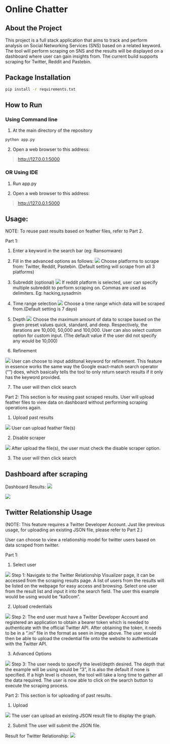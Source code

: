 # Online Chatter

## About the Project
This project is a full stack application that aims to track and perform analysis on Social Networking Services (SNS) based on a related keyword. The tool will perform scraping on SNS and the results will be displayed on a dashboard where user can gain insights from. The current build supports scraping for Twitter, Reddit and Pastebin.

## Package Installation
```bash
pip install -r requirements.txt
```
## How to Run

### Using Command line
1) At the main directory of the repository

```bash
python app.py
```
2) Open a web browser to this address: 

> http://127.0.0.1:5000 

### OR Using IDE
1) Run app.py

2) Open a web browser to this address: 

> http://127.0.0.1:5000 


## Usage:
NOTE: To reuse past results based on feather files, refer to Part 2.

Part 1:
1) Enter a keyword in the search bar (eg: Ransomware)

2) Fill in the advanced options as follows:
<img src="https://imgur.com/xhR8hYK.png"> Choose platforms to scrape from: Twitter, Reddit, Pastebin. (Default setting will scrape from all 3 platforms)  
      

3) Subreddit (optional)
<img src="https://imgur.com/5QBN5hV.png"> If reddit platform is selected, user can specify multiple subreddit to perform scraping on. Commas are used as delimiters. Eg: hacking,sysadmin  

  
4) Time range selection
<img src="https://imgur.com/u8UqIMt.png"> Choose a time range which data will be scraped from.(Default setting is 7 days)
  
5) Depth
<img src="https://imgur.com/JuJdAR1.png"> Choose the maximum amount of data to scrape based on the given preset values quick, standard, and deep. Respectively, the iterations are 10,000, 50,000 and 100,000. User can also select custom option for custom input. (The default value if the user did not specify any would be 10,000)
  
6) Refinement

<img src="https://imgur.com/CnJNRtZ.png"> 
    User can choose to input additonal keyword for refinement. This feature in essence works the same way the Google exact-match search operator (“”) does, which basically tells the tool to only return search results if it only has the keyword provided.

7) The user will then click search


Part 2:
This section is for reusing past scraped results. User will upload feather files to view data on dashboard without performing scraping operations again.

1) Upload past results
<img src="https://imgur.com/3NhRYTz.png">
User can upload feather file(s)

2) Disable scraper
<img src="https://imgur.com/lef3mvJ.png">
After upload the file(s), the user must check the disable scraper option.

3) The user will then click search

## Dashboard after scraping
Dashboard Results:
<img src="https://imgur.com/F5BKou6.png">

<img src="https://imgur.com/wApJBKH.png">


## Twitter Relationship Usage
(NOTE: This feature requires a Twitter Developer Account. Just like previous usage, for uploading an existing JSON file, please refer to Part 2.)

User can choose to view a relationship model for twitter users based on data scraped from twitter.

Part 1:

1) Select user
<img src="https://imgur.com/pY1yi9G.png">
Step 1: Navigate to the Twitter Relationship Visualizer page, it can be accessed from the scraping results page. A list of users from the results will be listed on the webpage for easy access and browsing. Select one user from the result list and input it into the search field. The user this example would be using would be “ka0com”. 

2) Upload credentials
<img src="https://imgur.com/cuLwkHR.png">
Step 2: The end user must have a Twitter Developer Account and registered an application to obtain a bearer token which is needed to authenticate with the official Twitter API. After obtaining the token, it needs to be in a “.ini” file in the format as seen in image above. The user would then be able to upload the credential file onto the website to authenticate with the Twitter API. 

3) Advanced Options
<img src="https://imgur.com/SYEfloE.png">
Step 3: The user needs to specify the level/depth desired. The depth that the example will be using would be “3”, it is also the default if none is specified. If a high level is chosen, the tool will take a long time to gather all the data required. The user is now able to click on the search button to execute the scraping process. 


Part 2:
This section is for uploading of past results.

1) Upload 
<img src="https://imgur.com/sDLYyRg.png">
The user can upload an existing JSON result file to display the graph.

2) Submit
The user will submit the JSON file.


Result for Twitter Relationship:
<img src="https://imgur.com/SdF3dsQ.png">